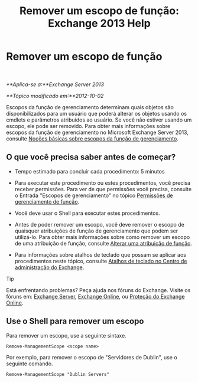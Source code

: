 ﻿---
title: 'Remover um escopo de função: Exchange 2013 Help'
TOCTitle: Remover um escopo de função
ms:assetid: ad17cba0-a8d3-4f40-b3c9-c37e6e5c3f36
ms:mtpsurl: https://technet.microsoft.com/pt-br/library/Dd351051(v=EXCHG.150)
ms:contentKeyID: 50486369
ms.date: 05/22/2018
mtps_version: v=EXCHG.150
ms.translationtype: MT
---

# Remover um escopo de função

 

_**Aplica-se a:**Exchange Server 2013_

_**Tópico modificado em:**2012-10-02_

Escopos da função de gerenciamento determinam quais objetos são disponibilizados para um usuário que poderá alterar os objetos usando os cmdlets e parâmetros atribuídos ao usuário. Se você não estiver usando um escopo, ele pode ser removido. Para obter mais informações sobre escopos da função de gerenciamento no Microsoft Exchange Server 2013, consulte [Noções básicas sobre escopos da função de gerenciamento](understanding-management-role-scopes-exchange-2013-help.md).

## O que você precisa saber antes de começar?

  - Tempo estimado para concluir cada procedimento: 5 minutos

  - Para executar este procedimento ou estes procedimentos, você precisa receber permissões. Para ver de que permissões você precisa, consulte o Entrada "Escopos de gerenciamento" no tópico [Permissões de gerenciamento de função](role-management-permissions-exchange-2013-help.md).

  - Você deve usar o Shell para executar estes procedimentos.

  - Antes de poder remover um escopo, você deve remover o escopo de quaisquer atribuições de função de gerenciamento que podem ser utilizá-lo. Para obter mais informações sobre como remover um escopo de uma atribuição de função, consulte [Alterar uma atribuição de função](change-a-role-assignment-exchange-2013-help.md).

  - Para informações sobre atalhos de teclado que possam se aplicar aos procedimentos neste tópico, consulte [Atalhos de teclado no Centro de administração do Exchange](keyboard-shortcuts-in-the-exchange-admin-center-exchange-online-protection-help.md).


> [!TIP]
> Está enfrentando problemas? Peça ajuda nos fóruns do Exchange. Visite os fóruns em: <A href="https://go.microsoft.com/fwlink/p/?linkid=60612">Exchange Server</A>, <A href="https://go.microsoft.com/fwlink/p/?linkid=267542">Exchange Online</A>, ou <A href="https://go.microsoft.com/fwlink/p/?linkid=285351">Proteção do Exchange Online</A>.



## Use o Shell para remover um escopo

Para remover um escopo, use a seguinte sintaxe.

    Remove-ManagementScope <scope name>

Por exemplo, para remover o escopo de "Servidores de Dublin", use o seguinte comando.

    Remove-ManagementScope "Dublin Servers"

